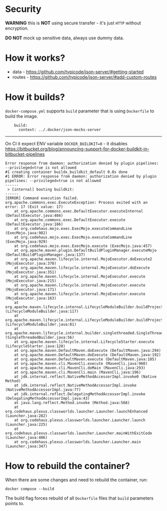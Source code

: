 # Security
**WARNING** this is **NOT** using secure transfer - it's just `HTTP` without encryption.

**DO NOT** mock up sensitive data, always use dummy data.

# How it works?
- data - https://github.com/typicode/json-server/#getting-started
- routes - https://github.com/typicode/json-server/#add-custom-routes

# How it builds?
`docker-compose.yml` supports `build` parameter that is using `Dockerfile` to build the image.

```
    build:
      context: ../.docker/json-mocks-server
```

----

On CI it expect ENV variable `DOCKER_BUILDKIT=0` - it disables https://bitbucket.org/blog/announcing-support-for-docker-buildkit-in-bitbucket-pipelines

```
Error response from daemon: authorization denied by plugin pipelines: --privileged=true is not allowed
#1 creating container buildx_buildkit_default 0.0s done
#1 ERROR: Error response from daemon: authorization denied by plugin pipelines: --privileged=true is not allowed
------
 > [internal] booting buildkit:
------
[ERROR] Command execution failed.
org.apache.commons.exec.ExecuteException: Process exited with an error: 17 (Exit value: 17)
    at org.apache.commons.exec.DefaultExecutor.executeInternal (DefaultExecutor.java:404)
    at org.apache.commons.exec.DefaultExecutor.execute (DefaultExecutor.java:166)
    at org.codehaus.mojo.exec.ExecMojo.executeCommandLine (ExecMojo.java:982)
    at org.codehaus.mojo.exec.ExecMojo.executeCommandLine (ExecMojo.java:929)
    at org.codehaus.mojo.exec.ExecMojo.execute (ExecMojo.java:457)
    at org.apache.maven.plugin.DefaultBuildPluginManager.executeMojo (DefaultBuildPluginManager.java:137)
    at org.apache.maven.lifecycle.internal.MojoExecutor.doExecute2 (MojoExecutor.java:370)
    at org.apache.maven.lifecycle.internal.MojoExecutor.doExecute (MojoExecutor.java:351)
    at org.apache.maven.lifecycle.internal.MojoExecutor.execute (MojoExecutor.java:215)
    at org.apache.maven.lifecycle.internal.MojoExecutor.execute (MojoExecutor.java:171)
    at org.apache.maven.lifecycle.internal.MojoExecutor.execute (MojoExecutor.java:163)
    at org.apache.maven.lifecycle.internal.LifecycleModuleBuilder.buildProject (LifecycleModuleBuilder.java:117)
    at org.apache.maven.lifecycle.internal.LifecycleModuleBuilder.buildProject (LifecycleModuleBuilder.java:81)
    at org.apache.maven.lifecycle.internal.builder.singlethreaded.SingleThreadedBuilder.build (SingleThreadedBuilder.java:56)
    at org.apache.maven.lifecycle.internal.LifecycleStarter.execute (LifecycleStarter.java:128)
    at org.apache.maven.DefaultMaven.doExecute (DefaultMaven.java:294)
    at org.apache.maven.DefaultMaven.doExecute (DefaultMaven.java:192)
    at org.apache.maven.DefaultMaven.execute (DefaultMaven.java:105)
    at org.apache.maven.cli.MavenCli.execute (MavenCli.java:960)
    at org.apache.maven.cli.MavenCli.doMain (MavenCli.java:293)
    at org.apache.maven.cli.MavenCli.main (MavenCli.java:196)
    at jdk.internal.reflect.NativeMethodAccessorImpl.invoke0 (Native Method)
    at jdk.internal.reflect.NativeMethodAccessorImpl.invoke (NativeMethodAccessorImpl.java:77)
    at jdk.internal.reflect.DelegatingMethodAccessorImpl.invoke (DelegatingMethodAccessorImpl.java:43)
    at java.lang.reflect.Method.invoke (Method.java:568)
    at org.codehaus.plexus.classworlds.launcher.Launcher.launchEnhanced (Launcher.java:282)
    at org.codehaus.plexus.classworlds.launcher.Launcher.launch (Launcher.java:225)
    at org.codehaus.plexus.classworlds.launcher.Launcher.mainWithExitCode (Launcher.java:406)
    at org.codehaus.plexus.classworlds.launcher.Launcher.main (Launcher.java:347)
```

# How to rebuild the container?
When there are some changes and need to rebuild the container, run:

`docker compose --build` 

The build flag forces rebuild of all `Dockerfile` files 
that `build` parameters points to.
